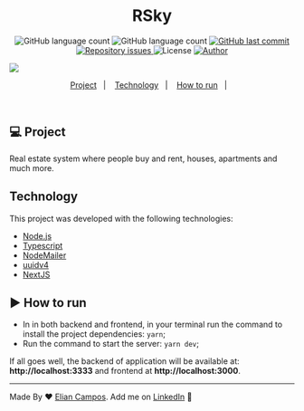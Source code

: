 
<h1 align="center">
  RSky
</h1>


<p align="center">
  <img alt="GitHub language count" src="https://img.shields.io/github/languages/count/lyandeveloper/RSky">
  
  <img alt="GitHub language count" src="https://img.shields.io/github/languages/top/lyandeveloper/RSky">

  <a href="https://github.com/lyandeveloper/RSky/commits/master">
    <img alt="GitHub last commit" src="https://img.shields.io/github/last-commit/lyandeveloper/RSky">
  </a>

  <a href="https://github.com/lyandeveloper/RSky/issues">
    <img alt="Repository issues" src="https://img.shields.io/github/issues/lyandeveloper/RSky">
  </a>

  <img alt="License" src="https://img.shields.io/badge/license-MIT-brightgreen">
  
  <a href="https://github.com/lyandeveloper/">
    <img alt="Author" src="https://img.shields.io/badge/author-Elian%20Campos-blue">
  </a>
</p>


<img src="Hnet-image.gif">


<p align="center">
  <a href="#-project">Project</a>&nbsp;&nbsp;&nbsp;|&nbsp;&nbsp;&nbsp;
  <a href="#technology">Technology</a>&nbsp;&nbsp;&nbsp;|&nbsp;&nbsp;&nbsp; 
  <a href="#arrow_forward-how-to-run">How to run</a>&nbsp;&nbsp;&nbsp;|&nbsp;&nbsp;&nbsp; 
</p>

<br> 

## 💻 Project
Real estate system where people buy and rent, houses, apartments and much more.<br>

## Technology

This project was developed with the following technologies:

- [Node.js](https://nodejs.org/en/)
- [Typescript](https://www.typescriptlang.org/)
- [NodeMailer](https://nodemailer.com/about/)
- [uuidv4](https://www.npmjs.com/package/uuidv4)
- [NextJS](https://nextjs.org/) 

## :arrow_forward: How to run

- In in both backend and frontend, in your terminal run the command to install the project dependencies: `yarn`;
- Run the command to start the server: `yarn dev`;

If all goes well, the backend of application will be available at: **http://localhost:3333** and frontend at **http://localhost:3000**. 

---

Made By ♥ [Elian Campos](https://github.com/lyandeveloper). Add me on [LinkedIn](https://www.linkedin.com/in/elian-campos/) :wave: 

